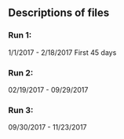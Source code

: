 ## Descriptions of files

### Run 1: 
1/1/2017 - 2/18/2017
First 45 days

### Run 2: 
02/19/2017 - 09/29/2017

### Run 3:
09/30/2017 - 11/23/2017
